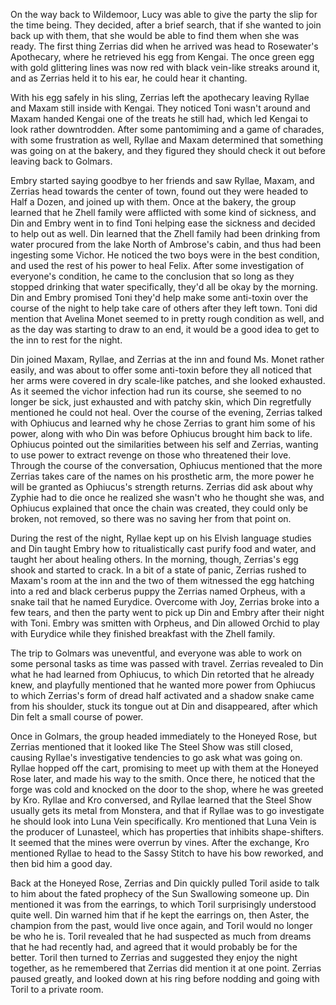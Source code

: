 On the way back to Wildemoor, Lucy was able to give the party the slip for the
time being. They decided, after a brief search, that if she wanted to join back
up with them, that she would be able to find them when she was ready. The first
thing Zerrias did when he arrived was head to Rosewater's Apothecary, where he
retrieved his egg from Kengai. The once green egg with gold glittering lines was
now red with black vein-like streaks around it, and as Zerrias held it to his
ear, he could hear it chanting.

With his egg safely in his sling, Zerrias left the apothecary leaving Ryllae and
Maxam still inside with Kengai. They noticed Toni wasn't around and Maxam handed
Kengai one of the treats he still had, which led Kengai to look rather
downtrodden. After some pantomiming and a game of charades, with some
frustration as well, Ryllae and Maxam determined that something was going on at
the bakery, and they figured they should check it out before leaving back to
Golmars.

Embry started saying goodbye to her friends and saw Ryllae, Maxam, and Zerrias
head towards the center of town, found out they were headed to Half a Dozen, and
joined up with them. Once at the bakery, the group learned that he Zhell family
were afflicted with some kind of sickness, and Din and Embry went in to find
Toni helping ease the sickness and decided to help out as well. Din learned that
the Zhell family had been drinking from water procured from the lake North of
Ambrose's cabin, and thus had been ingesting some Vichor. He noticed the two
boys were in the best condition, and used the rest of his power to heal Felix.
After some investigation of everyone's condition, he came to the conclusion that
so long as they stopped drinking that water specifically, they'd all be okay by
the morning. Din and Embry promised Toni they'd help make some anti-toxin over
the course of the night to help take care of others after they left town. Toni
did mention that Avelina Monet seemed to in pretty rough condition as well, and
as the day was starting to draw to an end, it would be a good idea to get to the
inn to rest for the night.

Din joined Maxam, Ryllae, and Zerrias at the inn and found Ms. Monet rather
easily, and was about to offer some anti-toxin before they all noticed that her
arms were covered in dry scale-like patches, and she looked exhausted. As it
seemed the vichor infection had run its course, she seemed to no longer be sick,
just exhausted and with patchy skin, which Din regretfully mentioned he could
not heal. Over the course of the evening, Zerrias talked with Ophiucus and
learned why he chose Zerrias to grant him some of his power, along with who Din
was before Ophiucus brought him back to life. Ophiucus pointed out the
similarities between his self and Zerrias, wanting to use power to extract
revenge on those who threatened their love. Through the course of the
conversation, Ophiucus mentioned that the more Zerrias takes care of the names
on his prosthetic arm, the more power he will be granted as Ophiucus's strength
returns. Zerrias did ask about why Zyphie had to die once he realized she wasn't
who he thought she was, and Ophiucus explained that once the chain was created,
they could only be broken, not removed, so there was no saving her from that
point on.

During the rest of the night, Ryllae kept up on his Elvish language studies and
Din taught Embry how to ritualistically cast purify food and water, and taught
her about healing others. In the morning, though, Zerrias's egg shook and
started to crack. In a bit of a state of panic, Zerrias rushed to Maxam's room
at the inn and the two of them witnessed the egg hatching into a red and black
cerberus puppy the Zerrias named Orpheus, with a snake tail that he named
Eurydice. Overcome with Joy, Zerrias broke into a few tears, and then the party
went to pick up Din and Embry after their night with Toni. Embry was smitten
with Orpheus, and Din allowed Orchid to play with Eurydice while they finished
breakfast with the Zhell family.

The trip to Golmars was uneventful, and everyone was able to work on some
personal tasks as time was passed with travel. Zerrias revealed to Din what he
had learned from Ophiucus, to which Din retorted that he already knew, and
playfully mentioned that he wanted more power from Ophiucus to which Zerrias's
form of dread half activated and a shadow snake came from his shoulder, stuck
its tongue out at Din and disappeared, after which Din felt a small course of
power.

Once in Golmars, the group headed immediately to the Honeyed Rose, but Zerrias
mentioned that it looked like The Steel Show was still closed, causing Ryllae's
investigative tendencies to go ask what was going on. Ryllae hopped off the
cart, promising to meet up with them at the Honeyed Rose later, and made his way
to the smith. Once there, he noticed that the forge was cold and knocked on the
door to the shop, where he was greeted by Kro. Ryllae and Kro conversed, and
Ryllae learned that the Steel Show usually gets its metal from Monstera, and
that if Ryllae was to go investigate he should look into Luna Vein specifically.
Kro mentioned that Luna Vein is the producer of Lunasteel, which has properties
that inhibits shape-shifters. It seemed that the mines were overrun by vines.
After the exchange, Kro mentioned Ryllae to head to the Sassy Stitch to have his
bow reworked, and then bid him a good day.

Back at the Honeyed Rose, Zerrias and Din quickly pulled Toril aside to talk to
him about the fated prophecy of the Sun Swallowing someone up. Din mentioned it
was from the earrings, to which Toril surprisingly understood quite well. Din
warned him that if he kept the earrings on, then Aster, the champion from the
past, would live once again, and Toril would no longer be who he is. Toril
revealed that he had suspected as much from dreams that he had recently had, and
agreed that it would probably be for the better. Toril then turned to Zerrias
and suggested they enjoy the night together, as he remembered that Zerrias did
mention it at one point. Zerrias paused greatly, and looked down at his ring
before nodding and going with Toril to a private room.

